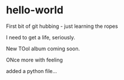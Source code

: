 # hello-world
First bit of git hubbing - just learning the ropes

I need to get a life, seriously.

New TOol album coming soon.

ONce more with feeling

added a python file...
